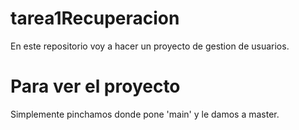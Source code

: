 # tarea1Recuperacion
En este repositorio voy a hacer un proyecto de gestion de usuarios.
# Para ver el proyecto
Simplemente pinchamos donde pone 'main' y le damos a master.
